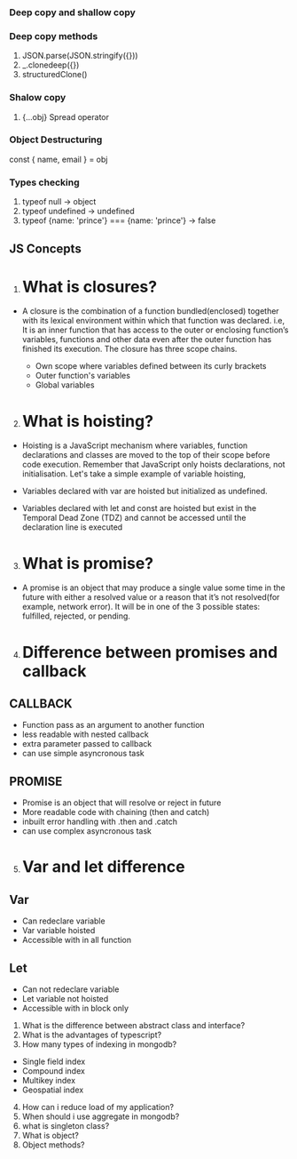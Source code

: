 ### Deep copy and shallow copy

### Deep copy methods
1) JSON.parse(JSON.stringify({}))
2) _.clonedeep({})
3) structuredClone()

### Shalow copy
1) {...obj} Spread operator

### Object Destructuring
 const { name, email } = obj

### Types checking

1) typeof null -> object
2) typeof undefined -> undefined
3) typeof {name: 'prince'} === {name: 'prince'} -> false

## JS Concepts
1) # What is closures?
- A closure is the combination of a function bundled(enclosed) together with its lexical environment within which that function was declared. i.e, It is an inner function that has access to the outer or enclosing function’s variables, functions and other data even after the outer function has finished its execution.
    The closure has three scope chains.

    - Own scope where variables defined between its curly brackets
    - Outer function's variables
    - Global variables

2) # What is hoisting?
- Hoisting is a JavaScript mechanism where variables, function declarations and classes are moved to the top of their scope before code execution. Remember that JavaScript only hoists declarations, not initialisation. Let's take a simple example of variable hoisting,

- Variables declared with var are hoisted but initialized as undefined.

- Variables declared with let and const are hoisted but exist in the Temporal Dead Zone (TDZ) and cannot be accessed until the declaration line is executed

3) # What is promise?
- A promise is an object that may produce a single value some time in the future with either a resolved value or a reason that it’s not resolved(for example, network error). It will be in one of the 3 possible states: fulfilled, rejected, or pending.

4) # Difference between promises and callback

## CALLBACK
- Function pass as an argument to another function
- less readable with nested callback
- extra parameter passed to callback
- can use simple asyncronous task

## PROMISE
- Promise is an object that will resolve or reject in future
- More readable code with chaining (then and catch)
- inbuilt error handling with .then and .catch
- can use complex asyncronous task

5) # Var and let difference

  ## Var
  - Can redeclare variable
  - Var variable hoisted
  - Accessible with in all function

  ## Let
  - Can not redeclare variable
  - Let variable not hoisted
  - Accessible with in block only

1) What is the difference between abstract class and interface?
2) What is the advantages of typescript?
3) How many types of indexing in mongodb?
- Single field index
- Compound index
- Multikey index
- Geospatial index

4) How can i reduce load of my application?
5)  When should i use aggregate in mongodb?
6)  what is singleton class?
7) What is object?
8) Object methods?